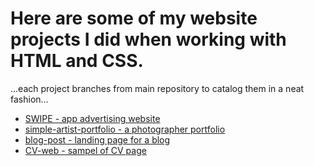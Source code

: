 # Here are some of my website projects I did when working with HTML and CSS.
...each project branches from main repository to catalog them in a neat fashion...

* <a href="https://github.com/wolfcodding/html-portfolio/tree/SWIPE-application-promo">SWIPE - app advertising website</a>
* <a href="https://github.com/wolfcodding/html-portfolio/tree/simple-artist-portfolio">simple-artist-portfolio - a photographer portfolio</a>
* <a href="https://github.com/wolfcodding/html-portfolio/tree/blog-post-landingpage">blog-post - landing page for a blog</a>
* <a href="https://github.com/wolfcodding/html-portfolio/tree/webCV-project">CV-web - sampel of CV page</a>
